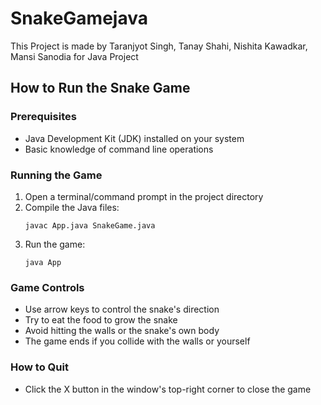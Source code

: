 # SnakeGamejava
This Project is made by Taranjyot Singh, Tanay Shahi, Nishita Kawadkar, Mansi Sanodia for Java Project

## How to Run the Snake Game

### Prerequisites
- Java Development Kit (JDK) installed on your system
- Basic knowledge of command line operations

### Running the Game

1. Open a terminal/command prompt in the project directory
2. Compile the Java files:
   ```
   javac App.java SnakeGame.java
   ```
3. Run the game:
   ```
   java App
   ```

### Game Controls
- Use arrow keys to control the snake's direction
- Try to eat the food to grow the snake
- Avoid hitting the walls or the snake's own body
- The game ends if you collide with the walls or yourself

### How to Quit
- Click the X button in the window's top-right corner to close the game
